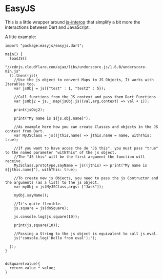 EasyJS
======

This is a little wrapper around [js-interop] that simplify a bit more the interactions between Dart and JavaScript.

A litte example:

    import "package:easyjs/easyjs.dart";

    main() {
      loadJS([
          "//cdnjs.cloudflare.com/ajax/libs/underscore.js/1.6.0/underscore-min.js"
      ]).then((js){
        //Use the js object to convert Maps to JS Objects, It works with Iterables too.
        var jsObj = js({"test" : 1, "test2" : 5});

        //Call functions from the JS context and pass them Dart Functions
        var jsObj2 = js._.map(jsObj,js((val,arg,context) => val + 1));

        print(jsObj2);

        print("My name is ${js.obj.name}");

        //As example here how you can create Classes and objects in the JS context from Dart.
        var MyJSClass = js((jthis,name) => jthis.name = name, withThis: true);

        //If you want to have acces the de "JS this", you must pass "true" to the named parameter "withThis" of the js object.
        //The "JS this" will be the first argument the function will receive.
        MyJSClass.prototype.sayName = js((jthis) => print("My name is ${jthis.name}"), withThis: true);

        //To create new js Objects, you need to pass the js Contructor and the arguments (as a list) to the js object.
        var myObj = js(MyJSClass,args: ["Jack"]);

        myObj.sayName();

        //It's quite flexible.
        js.square = js(doSquare);

        js.console.log(js.square(10));

        print(js.square(10));

        //Passing a String to the js object is equivalent to call js.eval.
        js("console.log('Hello from eval');");

      });
    }


    doSquare(value){
      return value * value;
    }


[js-interop]: https://github.com/dart-lang/js-interop
